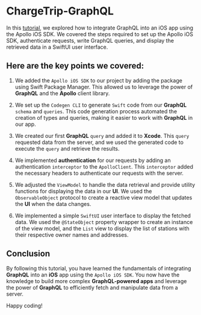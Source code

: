 # ChargeTrip-GraphQL

In this [tutorial](https://vincenzopascarella.medium.com/unleashing-the-power-of-graphql-in-your-ios-app-67e0f768cb14?source=friends_link&sk=49746da3310ae46bec6d8a86c66d2b7b), we explored how to integrate GraphQL into an iOS app using the Apollo iOS SDK. We covered the steps required to set up the Apollo iOS SDK, authenticate requests, write GraphQL queries, and display the retrieved data in a SwiftUI user interface.

## Here are the key points we covered:

1. We added the `Apollo iOS SDK` to our project by adding the package using Swift Package Manager. This allowed us to leverage the power of **GraphQL** and the **Apollo** client library.

2. We set up the `Codegen CLI` to generate `Swift` code from our **GraphQL** `schema` and `queries`. This code generation process automated the creation of types and queries, making it easier to work with **GraphQL** in our app.

3. We created our first **GraphQL** `query` and added it to **Xcode**. This `query` requested data from the server, and we used the generated code to execute the `query` and retrieve the results.

4. We implemented **authentication** for our requests by adding an authentication `interceptor` to the `ApolloClient`. This `interceptor` added the necessary headers to authenticate our requests with the server.

5. We adjusted the `ViewModel` to handle the data retrieval and provide utility functions for displaying the data in our **UI**. We used the `ObservableObject` protocol to create a reactive view model that updates the **UI** when the data changes.

6. We implemented a simple `SwiftUI` user interface to display the fetched data. We used the `@StateObject` property wrapper to create an instance of the view model, and the `List` view to display the list of stations with their respective owner names and addresses.

## Conclusion

By following this tutorial, you have learned the fundamentals of integrating **GraphQL** into an **iOS** app using the `Apollo iOS SDK`. You now have the knowledge to build more complex **GraphQL-powered apps** and leverage the power of **GraphQL** to efficiently fetch and manipulate data from a server.

Happy coding!
